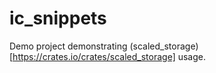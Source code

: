 # ic_snippets

Demo project demonstrating (scaled_storage)[https://crates.io/crates/scaled_storage] usage.
